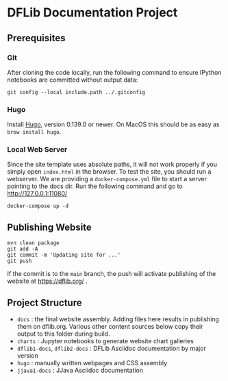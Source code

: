 # DFLib Documentation Project

## Prerequisites

### Git
After cloning the code locally, run the following command to ensure IPython notebooks are committed without output 
data:
```
git config --local include.path ../.gitconfig
```

### Hugo
Install [Hugo](https://gohugo.io/installation/), version 0.139.0 or newer. On MacOS this should be as easy as 
`brew install hugo`.

### Local Web Server
Since the site template uses absolute paths, it will not work properly if you simply open `index.html` in the browser.
To test the site, you should run a webserver. We are providing a `docker-compose.yml` file to start a server pointing
to the docs dir. Run the following command and go to http://127.0.0.1:11080/ 

```
docker-compose up -d
```

## Publishing Website

```
mvn clean package
git add -A
git commit -m 'Updating site for ...'
git push
```

If the commit is to the `main` branch, the push will activate publishing of the website at
https://dflib.org/ .

## Project Structure

* `docs` : the final website assembly. Adding files here results in publishing them on dflib.org. Various other content
  sources below copy their output to this folder during build.
* `charts` : Jupyter notebooks to generate website chart galleries
* `dflib1-docs`, `dflib2-docs` : DFLib Asciidoc documentation by major version
* `hugo` : manually written webpages and CSS assembly
* `jjava1-docs` : JJava Asciidoc documentation
